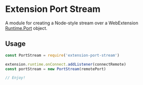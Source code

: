 # Extension Port Stream

A module for creating a Node-style stream over a WebExtension [Runtime.Port](https://developer.mozilla.org/en-US/docs/Mozilla/Add-ons/WebExtensions/API/runtime/Port) object.

## Usage

```javascript
const PortStream = require('extension-port-stream')

extension.runtime.onConnect.addListener(connectRemote)
const portStream = new PortStream(remotePort)

// Enjoy!
```
